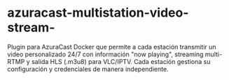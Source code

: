 # azuracast-multistation-video-stream-
Plugin para AzuraCast Docker que permite a cada estación transmitir un video personalizado 24/7 con información "now playing", streaming multi-RTMP y salida HLS (.m3u8) para VLC/IPTV. Cada estación gestiona su configuración y credenciales de manera independiente.
